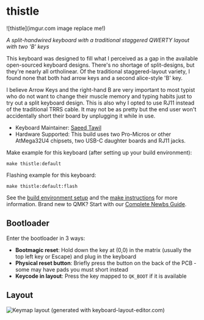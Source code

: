 # thistle

![thistle](imgur.com image replace me!)

*A split-handwired keyboard with a traditional staggered QWERTY layout with two 'B' keys*

This keyboard was designed to fill what I perceived as a gap in the available open-sourced keyboard designs. 
There's no shortage of split-designs, but they're nearly all ortholinear.
Of the traditional staggered-layout variety, I found none that both had arrow keys and a second alice-style 'B' key. 

I believe Arrow Keys and the right-hand B are very important to most typist who do not want to change their muscle memory and typing habits just to try out a split keyboard design.
This is also why I opted to use RJ11 instead of the traditional TRRS cable. It may not be as pretty but the end user won't accidentally short their board by unplugging it while in use.

* Keyboard Maintainer: [Saeed Tawil](https://github.com/stawil15)
* Hardware Supported: This build uses two Pro-Micros or other AtMega32U4 chipsets, two USB-C daughter boards and RJ11 jacks.

Make example for this keyboard (after setting up your build environment):

    make thistle:default

Flashing example for this keyboard:

    make thistle:default:flash

See the [build environment setup](https://docs.qmk.fm/#/getting_started_build_tools) and the [make instructions](https://docs.qmk.fm/#/getting_started_make_guide) for more information. Brand new to QMK? Start with our [Complete Newbs Guide](https://docs.qmk.fm/#/newbs).

## Bootloader

Enter the bootloader in 3 ways:

* **Bootmagic reset**: Hold down the key at (0,0) in the matrix (usually the top left key or Escape) and plug in the keyboard
* **Physical reset button**: Briefly press the button on the back of the PCB - some may have pads you must short instead
* **Keycode in layout**: Press the key mapped to `QK_BOOT` if it is available

## Layout

![Keymap layout (generated with keyboard-layout-editor.com)](https://i.imgur.com/BQ4JIRC.jpg)
